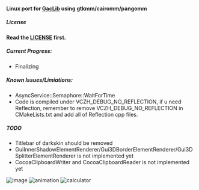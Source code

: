 #### Linux port for [GacLib](http://www.gaclib.net) using gtkmm/cairomm/pangomm

##### License

**Read the [LICENSE](https://github.com/vczh-libraries/iGac/blob/master/LICENSE.md) first.**

##### Current Progress:
* Finalizing

##### Known Issues/Limiations:
* AsyncService::Semaphore::WaitForTime
* Code is compiled under VCZH_DEBUG_NO_REFLECTION, if u need Reflection, remember to remove VCZH_DEBUG_NO_REFLECTION in CMakeLists.txt and add all of Reflection cpp files.

##### TODO
* Titlebar of darkskin should be removed
* GuiInnerShadowElementRenderer/Gui3DBorderElementRenderer/Gui3DSplitterElementRenderer is not implemented yet
* CocoaClipboardWriter and CocoaClipboardReader is not implemented yet

![image](https://user-images.githubusercontent.com/1700820/126869373-a7bdbd9b-23f0-4d16-a370-5677f44928a4.png)
![animation](https://user-images.githubusercontent.com/1700820/126869419-8c1d7cef-3157-4b0c-976d-5e42a2b16e92.gif)
![calculator](https://user-images.githubusercontent.com/1700820/126869461-7ef8140a-5f54-4a98-865e-9b56d2db3609.gif)
